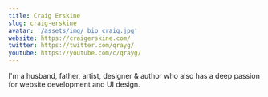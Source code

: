 ```yaml
---
title: Craig Erskine
slug: craig-erskine
avatar: '/assets/img/_bio_craig.jpg'
website: https://craigerskine.com/
twitter: https://twitter.com/qrayg/
youtube: https://youtube.com/c/qrayg/
---
```


I'm a husband, father, artist, designer & author who also has a deep passion for website development and UI design.

